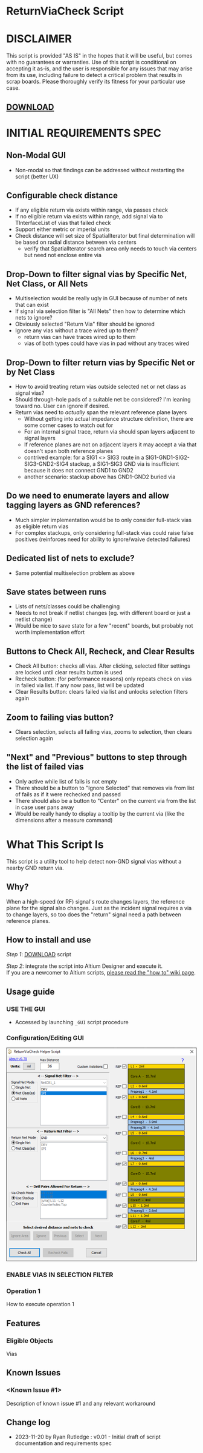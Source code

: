 # ReturnViaCheck Script

# DISCLAIMER
This script is provided "AS IS" in the hopes that it will be useful, but comes with no guarantees or warranties. Use of this script is conditional on accepting it as-is, and the user is responsible for any issues that may arise from its use, including failure to detect a critical problem that results in scrap boards. Please thoroughly verify its fitness for your particular use case.

## [DOWNLOAD](https://altium-designer-addons.github.io/DownGit/#/home?url=https://github.com/Altium-Designer-addons/scripts-libraries/tree/master/Scripts+-+PCB/ReturnViaCheck)

# INITIAL REQUIREMENTS SPEC
## Non-Modal GUI
- Non-modal so that findings can be addressed without restarting the script (better UX)
## Configurable check distance
- If any eligible return via exists within range, via passes check
- If no eligible return via exists within range, add signal via to TInterfaceList of vias that failed check
- Support either metric or imperial units
- Check distance will set size of SpatialIterator but final determination will be based on radial distance between via centers
  - verify that SpatialIterator search area only needs to touch via centers but need not enclose entire via
## Drop-Down to filter signal vias by Specific Net, Net Class, or All Nets
- Multiselection would be really ugly in GUI because of number of nets that can exist
- If signal via selection filter is "All Nets" then how to determine which nets to ignore? 
- Obviously selected "Return Via" filter should be ignored
- Ignore any vias without a trace wired up to them?
  - return vias can have traces wired up to them
  - vias of both types could have vias in pad without any traces wired
## Drop-Down to filter return vias by Specific Net or by Net Class
- How to avoid treating return vias outside selected net or net class as signal vias?
- Should through-hole pads of a suitable net be considered? I'm leaning toward no. User can ignore if desired.
- Return vias need to *actually* span the relevant reference plane layers
  - Without getting into actual impedance structure definition, there are some corner cases to watch out for
  - For an internal signal trace, return via should span layers adjacent to signal layers
  - If reference planes are not on adjacent layers it may accept a via that doesn't span both reference planes
  - contrived example: for a SIG1 <> SIG3 route in a SIG1-GND1-SIG2-SIG3-GND2-SIG4 stackup, a SIG1-SIG3 GND via is insufficient because it does not connect GND1 to GND2
  - another scenario: stackup above has GND1-GND2 buried via
## Do we need to enumerate layers and allow tagging layers as GND references?
- Much simpler implementation would be to only consider full-stack vias as eligible return vias
- For complex stackups, only considering full-stack vias could raise false positives (reinforces need for ability to ignore/waive detected failures)
## Dedicated list of nets to exclude?
- Same potential multiselection problem as above
## Save states between runs
- Lists of nets/classes could be challenging
- Needs to not break if netlist changes (eg. with different board or just a netlist change)
- Would be nice to save state for a few "recent" boards, but probably not worth implementation effort
## Buttons to Check All, Recheck, and Clear Results
- Check All button: checks all vias. After clicking, selected filter settings are locked until clear results button is used
- Recheck button: (for performance reasons) only repeats check on vias in failed via list. If any now pass, list will be updated
- Clear Results button: clears failed via list and unlocks selection filters again
## Zoom to failing vias button?
- Clears selection, selects all failing vias, zooms to selection, then clears selection again
## "Next" and "Previous" buttons to step through the list of failed vias
- Only active while list of fails is not empty
- There should be a button to "Ignore Selected" that removes via from list of fails as if it were rechecked and passed
- There should also be a button to "Center" on the current via from the list in case user pans away
- Would be really handy to display a tooltip by the current via (like the dimensions after a measure command)



# What This Script Is
This script is a utility tool to help detect non-GND signal vias without a nearby GND return via.

## Why?
When a high-speed (or RF) signal's route changes layers, the reference plane for the signal also changes. Just as the incident signal requires a via to change layers, so too does the "return" signal need a path between reference planes.

## How to install and use
_Step 1_: [DOWNLOAD](https://altium-designer-addons.github.io/DownGit/#/home?url=https://github.com/Altium-Designer-addons/scripts-libraries/tree/master/Scripts+-+PCB/ReturnViaCheck) script

_Step 2_: integrate the script into Altium Designer and execute it.\
If you are a newcomer to Altium scripts, [please read the "how to" wiki page](https://github.com/Altium-Designer-addons/scripts-libraries/wiki/HowTo_execute_scripts).

## Usage guide
### USE THE GUI
- Accessed by launching `_GUI` script procedure

### Configuration/Editing GUI
![GUI Screenshot](ReturnViaCheck_GUI.png)

### **ENABLE VIAS IN SELECTION FILTER**
### Operation 1
How to execute operation 1

## Features

### Eligible Objects
Vias

## Known Issues
### <Known Issue #1>
Description of known issue #1 and any relevant workaround

## Change log
- 2023-11-20 by Ryan Rutledge : v0.01 - Initial draft of script documentation and requirements spec
